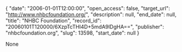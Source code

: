 {
  "date": "2006-01-01T12:00:00", 
  "open_access": false, 
  "target_url": "http://www.nhbcfoundation.org/", 
  "description": null, 
  "end_date": null, 
  "title": "NHBC Foundation", 
  "record_id": "20060101T120000/6XzpTcTHI4D+5mdA9lDgHA==", 
  "publisher": "nhbcfoundation.org", 
  "slug": 13598, 
  "start_date": null
}

None